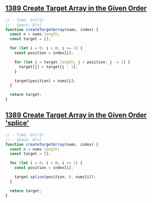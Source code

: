 ## [1389 Create Target Array in the Given Order](https://leetcode.com/problems/create-target-array-in-the-given-order/description/)

<!-- notecardId: 1760893726199 -->

```js
// - Time: O(n^2)
// - Space: O(n)
function createTargetArray(nums, index) {
  const n = nums.length;
  const target = [];

  for (let i = 0; i < n; i += 1) {
    const position = index[i];

    for (let j = target.length; j > position; j -= 1) {
      target[j] = target[j - 1];
    }

    target[position] = nums[i];
  }

  return target;
}
```

## [1389 Create Target Array in the Given Order 'splice'](https://leetcode.com/problems/create-target-array-in-the-given-order/description/)

<!-- notecardId: 1760893726201 -->

```js
// - Time: O(n^2)
// - Space: O(n)
function createTargetArray(nums, index) {
  const n = nums.length;
  const target = [];

  for (let i = 0; i < n; i += 1) {
    const position = index[i];

    target.splice(position, 0, nums[i]);
  }

  return target;
}
```

